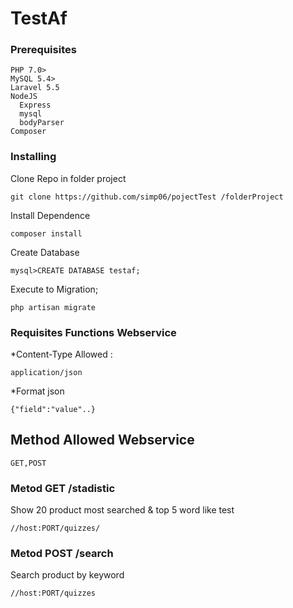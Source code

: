 # TestAf

### Prerequisites

```
PHP 7.0>
MySQL 5.4>
Laravel 5.5
NodeJS
  Express
  mysql
  bodyParser
Composer
```

### Installing

Clone Repo in folder project
```
git clone https://github.com/simp06/pojectTest /folderProject
```
Install Dependence
```
composer install
```
Create  Database 
```
mysql>CREATE DATABASE testaf;
```

Execute to Migration;
```
php artisan migrate 
```

### Requisites Functions Webservice
*Content-Type Allowed : 
```
application/json
```
*Format json 
```
{"field":"value"..}
```
## Method Allowed Webservice
```
GET,POST
```
### Metod GET /stadistic
Show 20 product most searched & top 5 word like test
```
//host:PORT/quizzes/
```
### Metod POST /search
Search product by keyword
```
//host:PORT/quizzes
```
